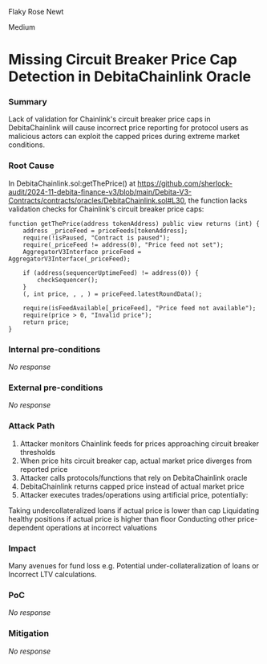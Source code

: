 Flaky Rose Newt

Medium

# Missing Circuit Breaker Price Cap Detection in DebitaChainlink Oracle

### Summary

Lack of validation for Chainlink's circuit breaker price caps in DebitaChainlink will cause incorrect price reporting for protocol users as malicious actors can exploit the capped prices during extreme market conditions.

### Root Cause

In DebitaChainlink.sol:getThePrice() at https://github.com/sherlock-audit/2024-11-debita-finance-v3/blob/main/Debita-V3-Contracts/contracts/oracles/DebitaChainlink.sol#L30, the function lacks validation checks for Chainlink's circuit breaker price caps:
```solidity
function getThePrice(address tokenAddress) public view returns (int) {
    address _priceFeed = priceFeeds[tokenAddress];
    require(!isPaused, "Contract is paused");
    require(_priceFeed != address(0), "Price feed not set");
    AggregatorV3Interface priceFeed = AggregatorV3Interface(_priceFeed);

    if (address(sequencerUptimeFeed) != address(0)) {
        checkSequencer();
    }
    (, int price, , , ) = priceFeed.latestRoundData();

    require(isFeedAvailable[_priceFeed], "Price feed not available");
    require(price > 0, "Invalid price");
    return price;
}
```

### Internal pre-conditions

_No response_

### External pre-conditions

_No response_

### Attack Path

1. Attacker monitors Chainlink feeds for prices approaching circuit breaker thresholds
2. When price hits circuit breaker cap, actual market price diverges from reported price
3. Attacker calls protocols/functions that rely on DebitaChainlink oracle
4. DebitaChainlink returns capped price instead of actual market price
5. Attacker executes trades/operations using artificial price, potentially:

Taking undercollateralized loans if actual price is lower than cap
Liquidating healthy positions if actual price is higher than floor
Conducting other price-dependent operations at incorrect valuations

### Impact

Many avenues for fund loss e.g. Potential under-collateralization of loans or
Incorrect LTV calculations.

### PoC

_No response_

### Mitigation

_No response_